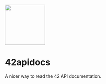<img
  src="https://raw.githubusercontent.com/kube/vscode-42header/master/42.png"
  width=128>

# 42apidocs

A nicer way to read the 42 API documentation.
